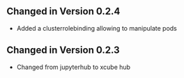 ## Changed in Version 0.2.4

- Added a clusterrolebinding allowing to manipulate pods

## Changed in Version 0.2.3

- Changed from jupyterhub to xcube hub